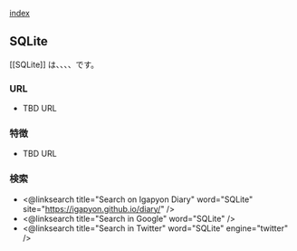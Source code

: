 [index](https://igapyon.github.io/diary/keyword/index.html)

## SQLite

[[SQLite]] は、、、、です。

### URL

* TBD URL

### 特徴

* TBD URL

### 検索

* <@linksearch title="Search on Igapyon Diary" word="SQLite" site="https://igapyon.github.io/diary/" />
* <@linksearch title="Search in Google" word="SQLite" />
* <@linksearch title="Search in Twitter" word="SQLite" engine="twitter" />


